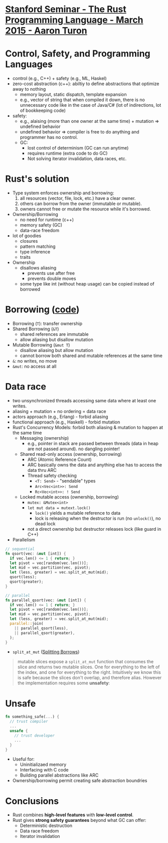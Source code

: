 # [Stanford Seminar - The Rust Programming Language - March 2015 - Aaron Turon](https://www.youtube.com/watch?v=SZvs15hC81U)


# Control, Safety, and Programming Languages
- control (e.g., C++) + safety (e.g., ML, Haskel)
- zero-cost abstraction (c++): abiltiy to define abstractions that optimize away to nothing
  - memory layout, static dispatch, template expansion
  - e.g., vector of string that when compiled it down, there is no unnecessary code like in the case of Java/C# (lot of indirections, lot of bookkeeping code)
- safety: 
  - e.g., alaising (more than one owner at the same time) + mutation => undefined behavior 
  - undefined behavior => compiler is free to do anything and programmer has no control.
  - GC:
    - lost control of determinism (GC can run anytime)
    - requires runtime (extra code to do GC)
    - Not solving iterator invalidation, data races, etc.
# Rust's solution
  - Type system enforces ownership and borrowing:
    1. all resources (vector, file, lock, etc.) have a clear owner.
    2. others can borrow from the owner (immutable or mutable).
    3. owners cannot free or mutate the resource while it's borrowed.
  - Ownership/Borrowing
    - no need for runtime (c++)
    - memory safety (GC)
    - data-race freedom
  - lot of goodies
    - closures
    - pattern matching
    - type inference
    - traits
- Ownership
  - disallows aliasing
    - prevents use after free
    - prevents double moves
  - some type like int (without heap usage) can be copied instead of borrowed
# Borrowing ([code](https://github.com/kimsk/try-rust/blob/master/karlkim/ownership/src/main.rs))
  - Borrowing (`T`): transfer ownership
  - Shared Borrowing (`&T`)
    - shared references are immutable
    - allow aliasing but disallow mutation
  - Mutable Borrowing (`&mut T`)
    - disallow aliasing but allow mutation
    - cannot borrow both shared and mutable references at the same time
  - `&`: no writes, no move
  - `&mut`: no access at all

# Data race
  - two unsynchronized threads accessing same data where at least one writes.
  - aliasing + mutation + no ordering = data race
  - actors approach (e.g., Erlang) - forbid aliasing
  - functional approach (e.g., Haskell) - forbid mutation
  - Rust's Concurrency Models: forbid both aliasing & mutation to happen at the same time
    - Messaging (ownership)
      - e.g., pointer in stack are passed between threads (data in heap are not passed around). no dangling pointer!
    - Shared read-only access (ownership, borrowing)
      - ARC (Atomic Reference Count)
      - ARC basically owns the data and anything else has to access the data thru ARC
      - Thread safety checking
        - `<T: Send>` - "sendable" types
        - `Arc<Vec<int>>: Send`
        - `Rc<Vec<int>>: ! Send`
    - Locked mutable access (ownership, borrowing)
      - `mutex: &Mutex<int>`
      - `let mut data = mutext.lock()`
        - `lock()` yields a mutable reference to data
        - lock is releasing when the destructor is run (no `unlock()`), no dead lock
      - not a direct ownership but destructor releases lock (like guard in C++)
  - Parallelism
  ```rs
  // sequential
  fn qsort(vec: &mut [int]) {
    if vec.len() <= 1 { return; }
    let pivot = vec[random(vec.len())];
    let mid = vec.partition(vec, pivot);
    let (less, greater) = vec.split_at_mut(mid);
    qsort(less);
    qsort(greater);
  }

  // parallel
  fn parallel_qsort(vec: &mut [int]) {
    if vec.len() <= 1 { return; }
    let pivot = vec[random(vec.len())];
    let mid = vec.partition(vec, pivot);
    let (less, greater) = vec.split_at_mut(mid);
    parallel::join(
      || parallel_qsort(less),
      || parallel_qsort(greater),
    );
  }
  ```
  - `split_at_mut` ([Splitting Borrows](https://doc.rust-lang.org/nomicon/borrow-splitting.html))
  > mutable slices expose a `split_at_mut` function that consumes the slice and returns two mutable slices. One for everything to the left of the index, and one for everything to the right. Intuitively we know this is safe because the slices don't overlap, and therefore alias. However the implementation requires some **unsafety**:

# Unsafe
```rs
fn something_safe(...) {
  // trust compiler
  ...
  unsafe {
    // trust developer
    ...
  }
}
```
  - Useful for:
    - Uninitializaed memory 
    - Interfacing with C code
    - Building parallel abstractions like ARC
  - Ownership/borrowing permit creating safe abstraction boundries


# Conclusions
- Rust combines **high-level features** with **low-level control**.
- Rust gives **strong safety guarantees** beyond what GC can offer:
  - Deterministic destruction
  - Data race freedom
  - Iterator invalidation